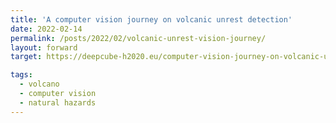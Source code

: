 ```yaml
---
title: 'A computer vision journey on volcanic unrest detection'
date: 2022-02-14
permalink: /posts/2022/02/volcanic-unrest-vision-journey/
layout: forward
target: https://deepcube-h2020.eu/computer-vision-journey-on-volcanic-unrest-detection/

tags:
  - volcano
  - computer vision
  - natural hazards
---
```

